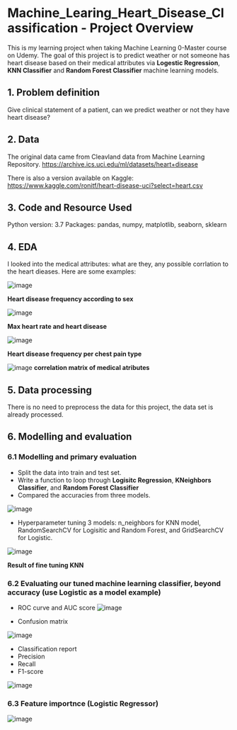 # Machine_Learing_Heart_Disease_Classification - Project Overview
This is my learning project when taking Machine Learning 0-Master course on Udemy. The goal of this project is to predict weather or not someone has heart disease based on their medical attributes via **Logestic Regression**, **KNN Classifier** and **Random Forest Classifier**  machine learning models.

## 1. Problem definition
Give clinical statement of a patient, can we predict weather or not they have heart disease?

## 2. Data
The original data came from Cleavland data from Machine Learning Repository. https://archive.ics.uci.edu/ml/datasets/heart+disease

There is also a version available on Kaggle: https://www.kaggle.com/ronitf/heart-disease-uci?select=heart.csv

## 3. Code and Resource Used
Python version: 3.7
Packages:  pandas, numpy, matplotlib, seaborn, sklearn

## 4. EDA
I looked into the medical attributes: what are they, any possible corrlation to the heart dieases. Here are some examples:

![image](https://user-images.githubusercontent.com/70978272/136003789-5c293b41-a8a0-408c-8a09-01749cf61226.png)


**Heart disease frequency according to sex**



![image](https://user-images.githubusercontent.com/70978272/136003932-53d7db73-d33a-441e-b9ae-e442928adbdd.png)




**Max heart rate and heart disease**


![image](https://user-images.githubusercontent.com/70978272/136004112-c4ed0ccf-7f40-4c00-b314-4851f18fe21a.png)


**Heart disease frequency per chest pain type**



![image](https://user-images.githubusercontent.com/70978272/136004231-fb452b85-7ecc-49e8-ad15-9c3e0815b68e.png)
**correlation matrix of medical atributes**


## 5. Data processing
There is no need to preprocess the data for this project, the data set is already processed.

## 6. Modelling and evaluation

### 6.1 Modelling and primary evaluation
* Split the data into train and test set.
* Write a function to loop through **Logisitc Regression**, **KNeighbors Classifier**, and **Random Forest Classifier**
* Compared the accuracies from three models.


![image](https://user-images.githubusercontent.com/70978272/136005548-946c3646-03a7-402f-a4c9-4b94e56301ec.png)


* Hyperparameter tuning 3 models: n_neighbors for KNN model, RandomSearchCV for Logisitic and Random Forest, and GridSearchCV for Logistic.


![image](https://user-images.githubusercontent.com/70978272/136005961-21385a71-eb2a-46a9-a196-d19cc0f12825.png)



**Result of fine tuning KNN**

### 6.2 Evaluating our tuned machine learning classifier, beyond accuracy (use Logistic as a model example)

* ROC curve and AUC score
![image](https://user-images.githubusercontent.com/70978272/136006987-f73558e2-5ff5-4da9-ad9f-4881827330d2.png)



* Confusion matrix

![image](https://user-images.githubusercontent.com/70978272/136007440-c338f725-3767-438c-a979-7ac63a6d980b.png)

* Classification report
* Precision
* Recall 
* F1-score

![image](https://user-images.githubusercontent.com/70978272/136007485-fb23b8ae-5d66-4557-b0f0-de1371a8dd4a.png)


### 6.3 Feature importnce (Logistic Regressor)

![image](https://user-images.githubusercontent.com/70978272/136007190-47d9057d-c7c7-412e-a2fa-51a4ad6e0c18.png)


